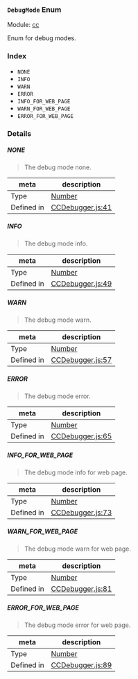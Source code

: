 ### `DebugMode` Enum



Module: [cc](../modules/cc.md)


Enum for debug modes.


### Index
  - `NONE`
  - `INFO`
  - `WARN`
  - `ERROR`
  - `INFO_FOR_WEB_PAGE`
  - `WARN_FOR_WEB_PAGE`
  - `ERROR_FOR_WEB_PAGE`

### Details


##### NONE

> The debug mode none.

| meta | description |
|------|-------------|
| Type | <a href="https://developer.mozilla.org/en/JavaScript/Reference/Global_Objects/Number" class="crosslink external" target="_blank">Number</a> |
| Defined in | [CCDebugger.js:41](https://github.com/cocos-creator/engine/blob/79542d65dc19c8718cb54c9afa022e8f91855f48/CCDebugger.js#L41) |



##### INFO

> The debug mode info.

| meta | description |
|------|-------------|
| Type | <a href="https://developer.mozilla.org/en/JavaScript/Reference/Global_Objects/Number" class="crosslink external" target="_blank">Number</a> |
| Defined in | [CCDebugger.js:49](https://github.com/cocos-creator/engine/blob/79542d65dc19c8718cb54c9afa022e8f91855f48/CCDebugger.js#L49) |



##### WARN

> The debug mode warn.

| meta | description |
|------|-------------|
| Type | <a href="https://developer.mozilla.org/en/JavaScript/Reference/Global_Objects/Number" class="crosslink external" target="_blank">Number</a> |
| Defined in | [CCDebugger.js:57](https://github.com/cocos-creator/engine/blob/79542d65dc19c8718cb54c9afa022e8f91855f48/CCDebugger.js#L57) |



##### ERROR

> The debug mode error.

| meta | description |
|------|-------------|
| Type | <a href="https://developer.mozilla.org/en/JavaScript/Reference/Global_Objects/Number" class="crosslink external" target="_blank">Number</a> |
| Defined in | [CCDebugger.js:65](https://github.com/cocos-creator/engine/blob/79542d65dc19c8718cb54c9afa022e8f91855f48/CCDebugger.js#L65) |



##### INFO_FOR_WEB_PAGE

> The debug mode info for web page.

| meta | description |
|------|-------------|
| Type | <a href="https://developer.mozilla.org/en/JavaScript/Reference/Global_Objects/Number" class="crosslink external" target="_blank">Number</a> |
| Defined in | [CCDebugger.js:73](https://github.com/cocos-creator/engine/blob/79542d65dc19c8718cb54c9afa022e8f91855f48/CCDebugger.js#L73) |



##### WARN_FOR_WEB_PAGE

> The debug mode warn for web page.

| meta | description |
|------|-------------|
| Type | <a href="https://developer.mozilla.org/en/JavaScript/Reference/Global_Objects/Number" class="crosslink external" target="_blank">Number</a> |
| Defined in | [CCDebugger.js:81](https://github.com/cocos-creator/engine/blob/79542d65dc19c8718cb54c9afa022e8f91855f48/CCDebugger.js#L81) |



##### ERROR_FOR_WEB_PAGE

> The debug mode error for web page.

| meta | description |
|------|-------------|
| Type | <a href="https://developer.mozilla.org/en/JavaScript/Reference/Global_Objects/Number" class="crosslink external" target="_blank">Number</a> |
| Defined in | [CCDebugger.js:89](https://github.com/cocos-creator/engine/blob/79542d65dc19c8718cb54c9afa022e8f91855f48/CCDebugger.js#L89) |


